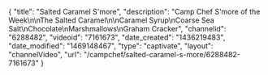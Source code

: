 {
    "title": "Salted Caramel S'more",
    "description": "Camp Chef S'more of the Week\n\nThe Salted Caramel\n\nCaramel Syrup\nCoarse Sea Salt\nChocolate\nMarshmallows\nGraham Cracker",
    "channelid": "6288482",
    "videoid": "7161673",
    "date_created": "1436219483",
    "date_modified": "1469148467",
    "type": "captivate",
    "layout": "channelVideo",
    "url": "\/campchef\/salted-caramel-s-more\/6288482-7161673"
}